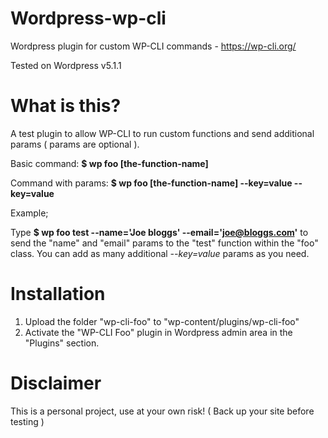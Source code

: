 # Wordpress-wp-cli
Wordpress plugin for custom WP-CLI commands - https://wp-cli.org/

Tested on Wordpress v5.1.1

# What is this?

A test plugin to allow WP-CLI to run custom functions and send additional params ( params are optional ).

Basic command: **$ wp foo [the-function-name]**

Command with params: **$ wp foo [the-function-name] --key=value --key=value**

Example; 

Type **$ wp foo test --name='Joe bloggs' --email='joe@bloggs.com'** to send the "name" and "email" params to the "test" function within the "foo" class. You can add as many additional *--key=value* params as you need.

# Installation

1) Upload the folder "wp-cli-foo" to "wp-content/plugins/wp-cli-foo"
2) Activate the "WP-CLI Foo" plugin in Wordpress admin area in the "Plugins" section.

# Disclaimer

This is a personal project, use at your own risk! ( Back up your site before testing )


